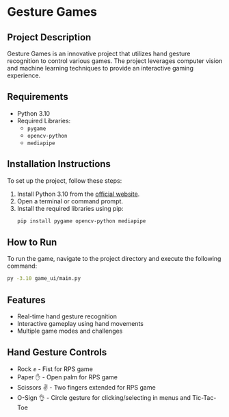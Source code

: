 # Gesture Games

## Project Description
Gesture Games is an innovative project that utilizes hand gesture recognition to control various games. The project leverages computer vision and machine learning techniques to provide an interactive gaming experience.

## Requirements
- Python 3.10
- Required Libraries:
  - `pygame`
  - `opencv-python`
  - `mediapipe`

## Installation Instructions
To set up the project, follow these steps:

1. Install Python 3.10 from the [official website](https://www.python.org/downloads/).
2. Open a terminal or command prompt.
3. Install the required libraries using pip:
   ```bash
   pip install pygame opencv-python mediapipe
   ```

## How to Run
To run the game, navigate to the project directory and execute the following command:
```bash
py -3.10 game_ui/main.py
```

## Features
- Real-time hand gesture recognition
- Interactive gameplay using hand movements
- Multiple game modes and challenges

## Hand Gesture Controls
- Rock ✊ - Fist for RPS game
- Paper ✋ - Open palm for RPS game
- Scissors ✌️ - Two fingers extended for RPS game
- O-Sign 👌 - Circle gesture for clicking/selecting in menus and Tic-Tac-Toe
